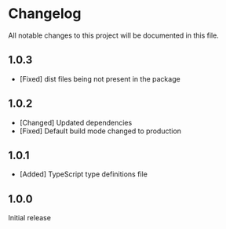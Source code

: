 # Changelog
All notable changes to this project will be documented in this file.

## 1.0.3

* [Fixed] dist files being not present in the package

## 1.0.2

* [Changed] Updated dependencies
* [Fixed] Default build mode changed to production

## 1.0.1

* [Added] TypeScript type definitions file

## 1.0.0

Initial release
